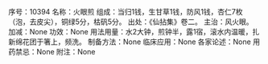 序号：10394
名称：火眼煎
组成：当归1钱，生甘草1钱，防风1钱，杏仁7枚（泡，去皮尖），铜绿5分，枯矾5分。
出处：《仙拈集》卷二。
主治：风火眼。
加减：None
功效：None
用法用量：水2大钟，煎钟半，露1宿，滚水内温暖，扎新绵花团于箸上，频洗。
制备方法：None
临床应用：None
各家论述：None
用药禁忌：None
附注：None
